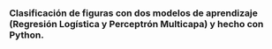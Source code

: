 ### Clasificación de figuras con dos modelos de aprendizaje (Regresión Logística y Perceptrón Multicapa) y hecho con Python. 
